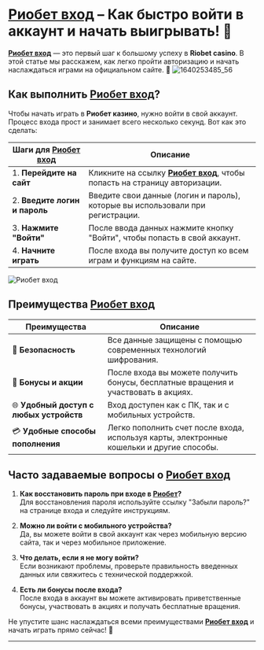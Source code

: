 # [Риобет вход](https://brandplay.link/dtx89f2L) – Как быстро войти в аккаунт и начать выигрывать! 🎰

**[Риобет вход](https://brandplay.link/dtx89f2L)** — это первый шаг к большому успеху в **Riobet casino**. В этой статье мы расскажем, как легко пройти авторизацию и начать наслаждаться играми на официальном сайте. 🚀
![1640253485_56](https://github.com/user-attachments/assets/79541b9f-910e-45e8-8feb-63c8f3ddbe61)

## Как выполнить **[Риобет вход](https://brandplay.link/dtx89f2L)**?

Чтобы начать играть в **Риобет казино**, нужно войти в свой аккаунт. Процесс входа прост и занимает всего несколько секунд. Вот как это сделать:

| Шаги для **[Риобет вход](https://brandplay.link/dtx89f2L)**  | Описание                                                       |  
|-----------------------------------------------------------|---------------------------------------------------------------|  
| 1. **Перейдите на сайт**       | Кликните на ссылку **[Риобет вход](https://brandplay.link/dtx89f2L)**, чтобы попасть на страницу авторизации. |
| 2. **Введите логин и пароль**  | Введите свои данные (логин и пароль), которые вы использовали при регистрации. |
| 3. **Нажмите "Войти"**         | После ввода данных нажмите кнопку "Войти", чтобы попасть в свой аккаунт. |
| 4. **Начните играть**          | После входа вы получите доступ ко всем играм и функциям на сайте. |

![Риобет вход](https://www.bragazeta.ru/wp-content/uploads/2023/06/riobet1.webp)

## Преимущества **[Риобет вход](https://brandplay.link/dtx89f2L)**

| Преимущества               | Описание                                                      |  
|----------------------------|---------------------------------------------------------------|  
| 🔐 **Безопасность**         | Все данные защищены с помощью современных технологий шифрования. |
| 🎁 **Бонусы и акции**       | После входа вы можете получить бонусы, бесплатные вращения и участвовать в акциях. |
| 🌐 **Удобный доступ с любых устройств** | Вход доступен как с ПК, так и с мобильных устройств. |
| 💳 **Удобные способы пополнения** | Легко пополнить счет после входа, используя карты, электронные кошельки и другие способы. |

## Часто задаваемые вопросы о **[Риобет вход](https://brandplay.link/dtx89f2L)**

1. **Как восстановить пароль при входе в **[Риобет](https://brandplay.link/dtx89f2L)**?**  
   Для восстановления пароля используйте ссылку "Забыли пароль?" на странице входа и следуйте инструкциям.

2. **Можно ли войти с мобильного устройства?**  
   Да, вы можете войти в свой аккаунт как через мобильную версию сайта, так и через мобильное приложение.

3. **Что делать, если я не могу войти?**  
   Если возникают проблемы, проверьте правильность введенных данных или свяжитесь с технической поддержкой.

4. **Есть ли бонусы после входа?**  
   После входа в аккаунт вы можете активировать приветственные бонусы, участвовать в акциях и получать бесплатные вращения.

Не упустите шанс наслаждаться всеми преимуществами **[Риобет вход](https://brandplay.link/dtx89f2L)** и начать играть прямо сейчас! 🎯

---

